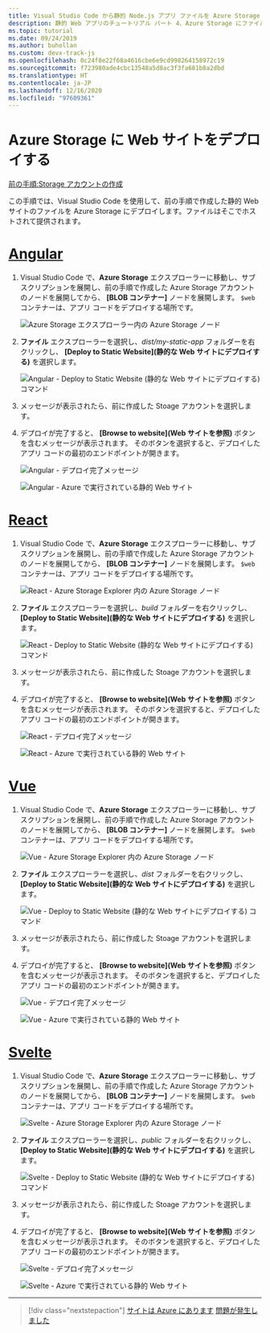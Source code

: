 ```yaml
---
title: Visual Studio Code から静的 Node.js アプリ ファイルを Azure Storage にデプロイする
description: 静的 Web アプリのチュートリアル パート 4、Azure Storage にファイルをデプロイする
ms.topic: tutorial
ms.date: 09/24/2019
ms.author: buhollan
ms.custom: devx-track-js
ms.openlocfilehash: 0c24f8e22f68a4616cbe6e9cd998264158972c19
ms.sourcegitcommit: f723980ade4cbc13548a5d8ac3f3fa681b8a2dbd
ms.translationtype: HT
ms.contentlocale: ja-JP
ms.lasthandoff: 12/16/2020
ms.locfileid: "97609361"
---
```

# <a name="deploy-the-website-to-azure-storage"></a>Azure Storage に Web サイトをデプロイする

[前の手順:Storage アカウントの作成](tutorial-vscode-static-website-node-03.md)

この手順では、Visual Studio Code を使用して、前の手順で作成した静的 Web サイトのファイルを Azure Storage にデプロイします。ファイルはそこでホストされて提供されます。

# <a name="angular"></a>[Angular](#tab/angular)

1. Visual Studio Code で、**Azure Storage** エクスプローラーに移動し、サブスクリプションを展開し、前の手順で作成した Azure Storage アカウントのノードを展開してから、 **[BLOB コンテナー]** ノードを展開します。 `$web` コンテナーは、アプリ コードをデプロイする場所です。

   ![Azure Storage エクスプローラー内の Azure Storage ノード](../../media/static-website/storage-nodes.png)

1. **ファイル** エクスプローラーを選択し、_dist/my-static-app_ フォルダーを右クリックし、 **[Deploy to Static Website]\(静的な Web サイトにデプロイする\)** を選択します。

    ![Angular - Deploy to Static Website (静的な Web サイトにデプロイする) コマンド](../../media/static-website/deploy-build-angular.png)

1. メッセージが表示されたら、前に作成した Stoage アカウントを選択します。

1. デプロイが完了すると、 **[Browse to website]\(Web サイトを参照\)** ボタンを含むメッセージが表示されます。 そのボタンを選択すると、デプロイしたアプリ コードの最初のエンドポイントが開きます。

    ![Angular - デプロイ完了メッセージ](../../media/static-website/deployment-complete.png)

    ![Angular - Azure で実行されている静的 Web サイト](../../media/static-website/azure-app-angular.png)

# <a name="react"></a>[React](#tab/react)

1. Visual Studio Code で、**Azure Storage** エクスプローラーに移動し、サブスクリプションを展開し、前の手順で作成した Azure Storage アカウントのノードを展開してから、 **[BLOB コンテナー]** ノードを展開します。 `$web` コンテナーは、アプリ コードをデプロイする場所です。

   ![React - Azure Storage Explorer 内の Azure Storage ノード](../../media/static-website/storage-nodes.png)

1. **ファイル** エクスプローラーを選択し、_build_ フォルダーを右クリックし、 **[Deploy to Static Website]\(静的な Web サイトにデプロイする\)** を選択します。

    ![React - Deploy to Static Website (静的な Web サイトにデプロイする) コマンド](../../media/static-website/deploy-build-react.png)

1. メッセージが表示されたら、前に作成した Stoage アカウントを選択します。

1. デプロイが完了すると、 **[Browse to website]\(Web サイトを参照\)** ボタンを含むメッセージが表示されます。 そのボタンを選択すると、デプロイしたアプリ コードの最初のエンドポイントが開きます。

    ![React - デプロイ完了メッセージ](../../media/static-website/deployment-complete.png)

    ![React - Azure で実行されている静的 Web サイト](../../media/static-website/azure-app-react.png)

# <a name="vue"></a>[Vue](#tab/vue)

1. Visual Studio Code で、**Azure Storage** エクスプローラーに移動し、サブスクリプションを展開し、前の手順で作成した Azure Storage アカウントのノードを展開してから、 **[BLOB コンテナー]** ノードを展開します。 `$web` コンテナーは、アプリ コードをデプロイする場所です。

   ![Vue - Azure Storage Explorer 内の Azure Storage ノード](../../media/static-website/storage-nodes.png)

1. **ファイル** エクスプローラーを選択し、_dist_ フォルダーを右クリックし、 **[Deploy to Static Website]\(静的な Web サイトにデプロイする\)** を選択します。

    ![Vue - Deploy to Static Website (静的な Web サイトにデプロイする) コマンド](../../media/static-website/deploy-build-vue.png)

1. メッセージが表示されたら、前に作成した Stoage アカウントを選択します。

1. デプロイが完了すると、 **[Browse to website]\(Web サイトを参照\)** ボタンを含むメッセージが表示されます。 そのボタンを選択すると、デプロイしたアプリ コードの最初のエンドポイントが開きます。

    ![Vue - デプロイ完了メッセージ](../../media/static-website/deployment-complete.png)

    ![Vue - Azure で実行されている静的 Web サイト](../../media/static-website/azure-app-vue.png)

# <a name="svelte"></a>[Svelte](#tab/svelte)

1. Visual Studio Code で、**Azure Storage** エクスプローラーに移動し、サブスクリプションを展開し、前の手順で作成した Azure Storage アカウントのノードを展開してから、 **[BLOB コンテナー]** ノードを展開します。 `$web` コンテナーは、アプリ コードをデプロイする場所です。

   ![Svelte - Azure Storage Explorer 内の Azure Storage ノード](../../media/static-website/storage-nodes.png)

1. **ファイル** エクスプローラーを選択し、_public_ フォルダーを右クリックし、 **[Deploy to Static Website]\(静的な Web サイトにデプロイする\)** を選択します。

    ![Svelte - Deploy to Static Website (静的な Web サイトにデプロイする) コマンド](../../media/static-website/deploy-build-svelte.png)

1. メッセージが表示されたら、前に作成した Stoage アカウントを選択します。

1. デプロイが完了すると、 **[Browse to website]\(Web サイトを参照\)** ボタンを含むメッセージが表示されます。 そのボタンを選択すると、デプロイしたアプリ コードの最初のエンドポイントが開きます。

    ![Svelte - デプロイ完了メッセージ](../../media/static-website/deployment-complete-svelte.png)

    ![Svelte - Azure で実行されている静的 Web サイト](../../media/static-website/azure-app-svelte.png)

---

> [!div class="nextstepaction"]
> [サイトは Azure にあります](tutorial-vscode-static-website-node-05.md) [問題が発生しました](https://www.research.net/r/PWZWZ52?tutorial=node-deployment-staticwebsite&step=create-storage)
